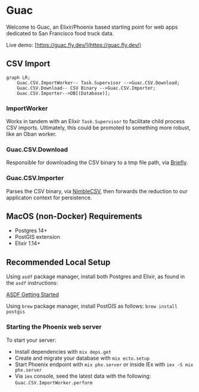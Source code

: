 # Guac

Welcome to Guac, an Elixir/Phoenix based starting point for web apps dedicated to San Francisco food truck data.

Live demo: [https://guac.fly.dev/](https://guac.fly.dev/)
## CSV Import

```mermaid
graph LR;
    Guac.CSV.ImportWorker-- Task.Supervisor -->Guac.CSV.Download;
    Guac.CSV.Download-- CSV Binary -->Guac.CSV.Importer;
    Guac.CSV.Importer-->DB[(Database)];
```

### ImportWorker

Works in tandem with an Elixir `Task.Supervisor` to facilitate child process CSV imports. Ultimately, this could be promoted to something more robust, like an Oban worker.

### Guac.CSV.Download

Responsible for downloading the CSV binary to a tmp file path, via [Briefly](https://github.com/CargoSense/briefly).

### Guac.CSV.Importer

Parses the CSV binary, via [NimbleCSV](https://github.com/dashbitco/nimble_csv), then forwards the reduction to our applicaton context for persistence.

## MacOS (non-Docker) Requirements

* Postgres 14+
* PostGIS extension
* Elixir 1.14+

## Recommended Local Setup

Using `asdf` package manager, install both Postgres and Elixir, as found in the `asdf` instructions:

[ASDF Getting Started](https://asdf-vm.com/guide/getting-started.html)

Using `brew` package manager, install PostGIS as follows: `brew install postgis`


### Starting the Phoenix web server

To start your server:

  * Install dependencies with `mix deps.get`
  * Create and migrate your database with `mix ecto.setup`
  * Start Phoenix endpoint with `mix phx.server` or inside IEx with `iex -S mix phx.server`
  * Via `iex` console, seed the latest data with the following: `Guac.CSV.ImportWorker.perform`

